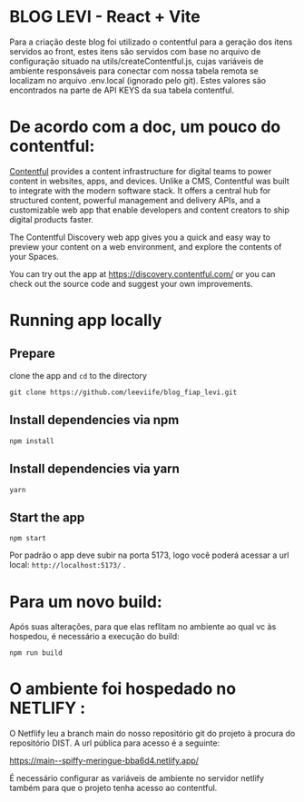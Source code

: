# BLOG LEVI - React + Vite

Para a criação deste blog foi utilizado o contentful para a geração dos itens servidos ao front, estes itens são servidos com base no arquivo de configuração situado na utils/createContentful.js, cujas variáveis de ambiente responsáveis para conectar com nossa tabela remota se localizam no arquivo .env.local (ignorado pelo git). Estes valores são encontrados na parte de API KEYS da sua tabela contentful.

# De acordo com a doc, um pouco do contentful:

[Contentful](https://www.contentful.com) provides a content infrastructure for digital teams to power content in websites, apps, and devices. Unlike a CMS, Contentful was built to integrate with the modern software stack. It offers a central hub for structured content, powerful management and delivery APIs, and a customizable web app that enable developers and content creators to ship digital products faster.

The Contentful Discovery web app gives you a quick and easy way to preview your content on a web environment, and explore the contents of your Spaces.

You can try out the app at https://discovery.contentful.com/ or you can check out the source code and suggest your own improvements.

# Running app locally

## Prepare

clone the app and `cd` to the directory

```shell
git clone https://github.com/leeviife/blog_fiap_levi.git
```

## Install dependencies via npm

```shell
npm install
```

## Install dependencies via yarn

```shell
yarn
```

## Start the app

```shell
npm start
```

Por padrão o app deve subir na porta 5173, logo você poderá acessar a url local: `http://localhost:5173/` .


# Para um novo build:

Após suas alterações, para que elas reflitam no ambiente ao qual vc às hospedou, é necessário a execução do build:

```shell
npm run build
```
# O ambiente foi hospedado no NETLIFY :

O Netflify leu a branch main do nosso repositório git do projeto à procura do repositório DIST. A url pública para acesso é a seguinte:

https://main--spiffy-meringue-bba6d4.netlify.app/

É necessário configurar as variáveis de ambiente no servidor netlify também para que o projeto tenha acesso ao contentful.
